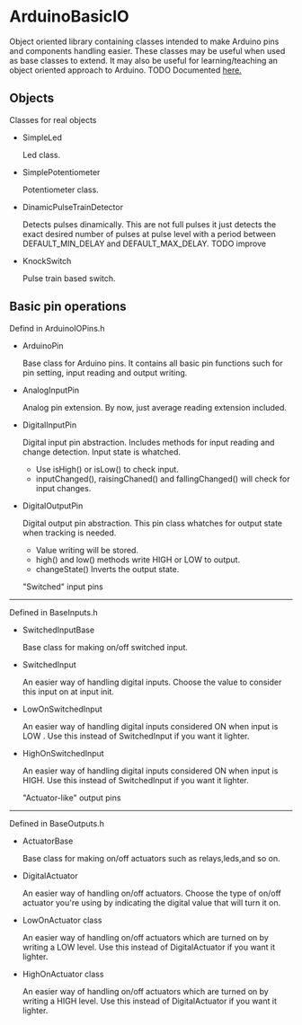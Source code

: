  ArduinoBasicIO
=================
 
Object oriented library containing classes intended to make Arduino pins and components handling easier. These classes may be useful when used as base classes to extend.
It may also be useful for learning/teaching an object oriented approach to Arduino.
TODO Documented <a href="http://riggitt.github.io/ArduinoBasicIO">here.</a>


  Objects
-----------------------------------
Classes for real objects
* SimpleLed
  
  Led class.
  
* SimplePotentiometer
  
  Potentiometer class.

* DinamicPulseTrainDetector

  Detects pulses dinamically. This are not full pulses it just detects the exact desired number of pulses at pulse level with a period between DEFAULT_MIN_DELAY and DEFAULT_MAX_DELAY.
  TODO improve
  
* KnockSwitch
  
  Pulse train based switch. 
	
Basic pin operations
---------------------
Defind in ArduinoIOPins.h
* ArduinoPin 

  Base class for Arduino pins. It contains all basic pin functions such for pin setting, input reading and output writing.
 
* AnalogInputPin

  Analog pin extension. By now, just average reading extension included.
  
* DigitalInputPin

  Digital input pin abstraction. Includes methods for input reading and change detection. Input state is whatched.
  
  - Use isHigh() or isLow() to check input.
  - inputChanged(), raisingChaned() and fallingChanged() will check for input changes.
 
* DigitalOutputPin

  Digital output pin abstraction. This pin class whatches for output state when tracking is needed.
  
  - Value writing will be stored.
  - high() and low() methods write HIGH or LOW to output.
  - changeState() Inverts the output state.

  "Switched" input pins
-------------------------
Defined in BaseInputs.h

* SwitchedInputBase 
  
  Base class for making on/off switched input.
  
* SwitchedInput
  
  An easier way of handling digital inputs.	Choose the value to consider this input on at input init.
 
* LowOnSwitchedInput
  
  An easier way of handling digital inputs considered ON when input is LOW .
  Use this instead of SwitchedInput if you want it lighter.
 
* HighOnSwitchedInput
  
  An easier way of handling digital inputs considered ON when input is HIGH.
  Use this instead of SwitchedInput if you want it lighter.

 
  "Actuator-like" output pins
-----------------------------------
Defined in BaseOutputs.h
* ActuatorBase
  
  Base class for making on/off actuators such as relays,leds,and so on.
  
* DigitalActuator
  
  An easier way of handling on/off actuators. Choose the type of on/off actuator you're using by indicating the digital value that will turn it on.
 
* LowOnActuator class
  
  An easier way of handling on/off actuators which are turned on by writing a LOW level.
  Use this instead of DigitalActuator if you want it lighter.
 
* HighOnActuator class
  
  An easier way of handling on/off actuators which are turned on by writing a HIGH level. Use this instead of DigitalActuator if you want it lighter.
 





 
